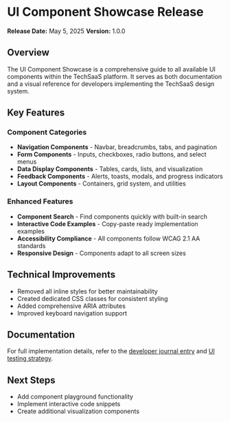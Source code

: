 # UI Component Showcase Release

**Release Date:** May 5, 2025
**Version:** 1.0.0

## Overview
The UI Component Showcase is a comprehensive guide to all available UI components within the TechSaaS platform. It serves as both documentation and a visual reference for developers implementing the TechSaaS design system.

## Key Features

### Component Categories
- **Navigation Components** - Navbar, breadcrumbs, tabs, and pagination
- **Form Components** - Inputs, checkboxes, radio buttons, and select menus
- **Data Display Components** - Tables, cards, lists, and visualization
- **Feedback Components** - Alerts, toasts, modals, and progress indicators
- **Layout Components** - Containers, grid system, and utilities

### Enhanced Features
- **Component Search** - Find components quickly with built-in search
- **Interactive Code Examples** - Copy-paste ready implementation examples
- **Accessibility Compliance** - All components follow WCAG 2.1 AA standards
- **Responsive Design** - Components adapt to all screen sizes

## Technical Improvements
- Removed all inline styles for better maintainability
- Created dedicated CSS classes for consistent styling
- Added comprehensive ARIA attributes
- Improved keyboard navigation support

## Documentation
For full implementation details, refer to the [developer journal entry](/docs/dev-journal/2025-05-05-ui-components.md) and [UI testing strategy](/docs/ui-testing-strategy.md).

## Next Steps
- Add component playground functionality
- Implement interactive code snippets
- Create additional visualization components
